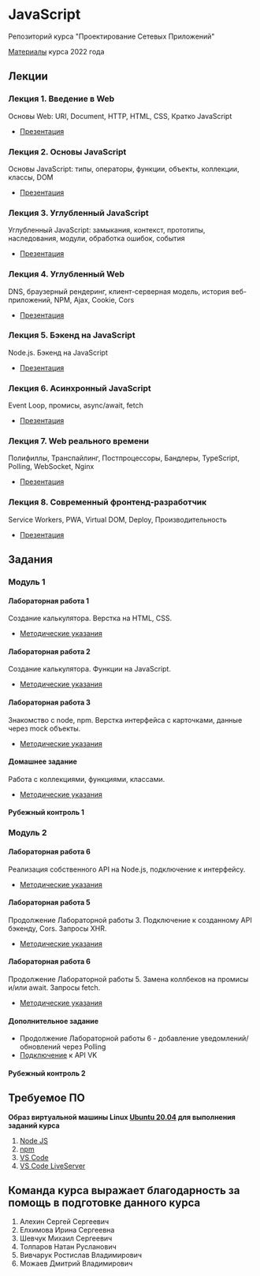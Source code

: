 # JavaScript

Репозиторий курса "Проектирование Сетевых Приложений"

[Материалы](Labs2022) курса 2022 года

## Лекции

### Лекция 1. Введение в Web

Основы Web: URI, Document, HTTP, HTML, CSS, Кратко JavaScript

* [Презентация](/lectures/lec1.pdf)

### Лекция 2. Основы JavaScript

Основы JavaScript: типы, операторы, функции, объекты, коллекции, классы, DOM

* [Презентация](/lectures/lec2.pdf)

### Лекция 3. Углубленный JavaScript

Углубленный JavaScript: замыкания, контекст, прототипы, наследования, модули, обработка ошибок, события

* [Презентация](/lectures/lec3.pdf)

### Лекция 4. Углубленный Web

DNS, браузерный рендеринг, клиент-серверная модель, история веб-приложений, NPM, Ajax, Cookie, Cors

* [Презентация](/lectures/lec4.pdf)

### Лекция 5. Бэкенд на JavaScript

Node.js. Бэкенд на JavaScript

* [Презентация](/lectures/lec6.pdf)

### Лекция 6. Асинхронный JavaScript

Event Loop, промисы, async/await, fetch

* [Презентация](/lectures/lec5.pdf)

### Лекция 7. Web реального времени

Полифиллы, Транспайлинг, Постпроцессоры, Бандлеры, TypeScript, Polling, WebSocket, Nginx

* [Презентация](/lectures/lec7.pdf)

### Лекция 8. Современный фронтенд-разработчик

Service Workers, PWA, Virtual DOM, Deploy, Производительность

* [Презентация](/lectures/lec8.pdf)

## Задания

### Модуль 1

#### Лабораторная работа 1

Создание калькулятора. Верстка на HTML, CSS.

* [Методические указания](/tutorials/lab1/README.md)

#### Лабораторная работа 2

Создание калькулятора. Функции на JavaScript.

* [Методические указания](/tutorials/lab2/README.md)

#### Лабораторная работа 3

Знакомство с node, npm. Верстка интерфейса с карточками, данные через mock объекты.

* [Методические указания](/tutorials/lab3/README.md)

#### Домашнее задание

Работа с коллекциями, функциями, классами.

* [Методические указания](/tutorials/hw1/README.md)

#### Рубежный контроль 1

### Модуль 2

#### Лабораторная работа 6

Реализация собственного API на Node.js, подключение к интерфейсу.

* [Методические указания](/tutorials/backend/README.md)

#### Лабораторная работа 5

Продолжение Лабораторной работы 3. Подключение к созданному API бэкенду, Cors. Запросы XHR.

* [Методические указания](/tutorials/ajax/README.md)

#### Лабораторная работа 6

Продолжение Лабораторной работы 5. Замена коллбеков на промисы и/или await. Запросы fetch.

* [Методические указания](/tutorials/fetch/README.md)

#### Дополнительное задание

- Продолжение Лабораторной работы 6 - добавление уведомлений/обновлений через Polling
- [Подключение](/tutorials/vk/README.md) к API VK



#### Рубежный контроль 2

## Требуемое ПО

**Образ виртуальной машины Linux [Ubuntu 20.04](https://github.com/iu5git/Standards/blob/main/Linux/Linux.md) для выполнения заданий курса**

1. [Node JS](https://nodejs.org)
2. [npm](https://www.npmjs.com)
3. [VS Code](https://code.visualstudio.com)
4. [VS Code LiveServer](https://marketplace.visualstudio.com/items?itemName=ritwickdey.LiveServer)

## Команда курса выражает благодарность за помощь в подготовке данного курса

1. Алехин Сергей Сергеевич
2. Елхимова Ирина Сергеевна
3. Шевчук Михаил Сергеевич
4. Толпаров Натан Русланович
5. Вивчарук Ростислав Владимирович
6. Можаев Дмитрий Владимирович
